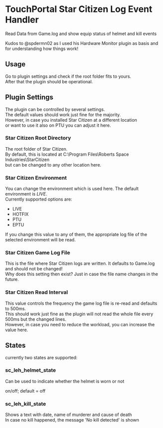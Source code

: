 # TouchPortal Star Citizen Log Event Handler

Read Data from Game.log and show equip status of helmet and kill events

Kudos to @spdermn02 as I used his Hardware Monitor plugin as basis and for understanding how things work!

## Usage

Go to plugin settings and check if the root folder fits to yours.  
After that the plugin should be operational.

## Plugin Settings

The plugin can be controlled by several settings.  
The default values should work just fine for the majority.  
However, in case you installed Star Citizen at a different location  
or want to use it also on PTU you can adjust it here. 

### Star Citizen Root Directory

The root folder of Star Citizen.  
By default, this is located at C:\Program Files\Roberts Space Industries\StarCitizen  
but can be changed to any other location here.

### Star Citizen Environment

You can change the environment which is used here. The default environment is *LIVE*.  
Currently supported options are:

- LIVE
- HOTFIX
- PTU
- EPTU

If you change this value to any of them, the appropriate log file of the selected environment will be read.

### Star Citizen Game Log File

This is the file where Star Citizen logs are written. It defaults to Game.log and should not be changed!  
Why does this setting then exist? Just in case the file name changes in the future.

### Star Citizen Read Interval

This value controls the frequency the game log file is re-read and defaults to 500ms.  
This should work just fine as the plugin will not read the whole file every 500ms but the changed lines.  
However, in case you need to reduce the workload, you can increase the value here.

## States

currently two states are supported:

### sc_leh_helmet_state

Can be used to indicate whether the helmet is worn or not

on/off; default = off

### sc_leh_kill_state

Shows a text with date, name of murderer and cause of death  
In case no kill happened, the message 'No kill detected' is shown